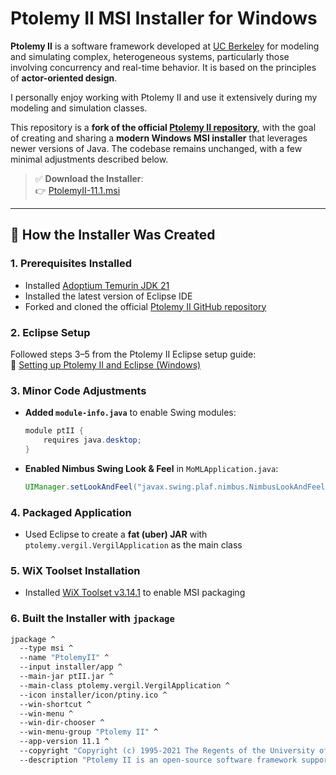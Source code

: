 # Ptolemy II MSI Installer for Windows

**Ptolemy II** is a software framework developed at [UC Berkeley](https://ptolemy.berkeley.edu/ptolemyII/ptIIlatest/doc/index.htm) for modeling and simulating complex, heterogeneous systems, particularly those involving concurrency and real-time behavior. It is based on the principles of **actor-oriented design**.

I personally enjoy working with Ptolemy II and use it extensively during my modeling and simulation classes.

This repository is a **fork of the official [Ptolemy II repository](https://github.com/icyphy/ptII)**, with the goal of creating and sharing a **modern Windows MSI installer** that leverages newer versions of Java. The codebase remains unchanged, with a few minimal adjustments described below.

> ✅ **Download the Installer**:  
> 👉 [PtolemyII-11.1.msi](./installer/PtolemyII-11.1.msi)

---

## 🔧 How the Installer Was Created

### 1. Prerequisites Installed

- Installed [Adoptium Temurin JDK 21](https://adoptium.net/temurin/releases/?os=any&arch=any&version=21)
- Installed the latest version of Eclipse IDE
- Forked and cloned the official [Ptolemy II GitHub repository](https://github.com/icyphy/ptII)

### 2. Eclipse Setup

Followed steps 3–5 from the Ptolemy II Eclipse setup guide:  
📖 [Setting up Ptolemy II and Eclipse (Windows)](https://ptolemy.berkeley.edu/ptolemyII/ptIIlatest/doc/eclipse/windows/index.htm)

### 3. Minor Code Adjustments

- **Added `module-info.java`** to enable Swing modules:
    ```java
    module ptII {
        requires java.desktop;
    }
    ```

- **Enabled Nimbus Swing Look & Feel** in `MoMLApplication.java`:
    ```java
    UIManager.setLookAndFeel("javax.swing.plaf.nimbus.NimbusLookAndFeel");
    ```

### 4. Packaged Application

- Used Eclipse to create a **fat (uber) JAR** with `ptolemy.vergil.VergilApplication` as the main class

### 5. WiX Toolset Installation

- Installed [WiX Toolset v3.14.1](https://github.com/wixtoolset/wix3/releases) to enable MSI packaging

### 6. Built the Installer with `jpackage`

```bash
jpackage ^
  --type msi ^
  --name "PtolemyII" ^
  --input installer/app ^
  --main-jar ptII.jar ^
  --main-class ptolemy.vergil.VergilApplication ^
  --icon installer/icon/ptiny.ico ^
  --win-shortcut ^
  --win-menu ^
  --win-dir-chooser ^
  --win-menu-group "Ptolemy II" ^
  --app-version 11.1 ^
  --copyright "Copyright (c) 1995-2021 The Regents of the University of California" ^
  --description "Ptolemy II is an open-source software framework supporting experimentation with actor-oriented design"
